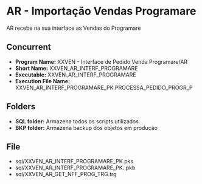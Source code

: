 # AR - Importação Vendas Programare

AR recebe na sua interface as Vendas do Programare


## Concurrent
 - **Program Name:** XXVEN - Interface de Pedido Venda Programare/AR
 - 	**Short Name:**   XXVEN_AR_INTERF_PROGRAMARE
 - 	**Executable:**   XXVEN_AR_INTERF_PROGRAMARE
 - 	**Execution File Name:** XXVEN_AR_INTERF_PROGRAMARE_PK.PROCESSA_PEDIDO_PROGR_P

## Folders
 - **SQL folder:** Armazena todos os scripts utilizados
 - **BKP folder:** Armazena backup dos objetos em produção

## File

 - sql/XXVEN_AR_INTERF_PROGRAMARE_PK.pks
 - sql/XXVEN_AR_INTERF_PROGRAMARE_PK..pkb
 - sql/XXVEN_AR_GET_NFF_PROG_TRG.trg
 